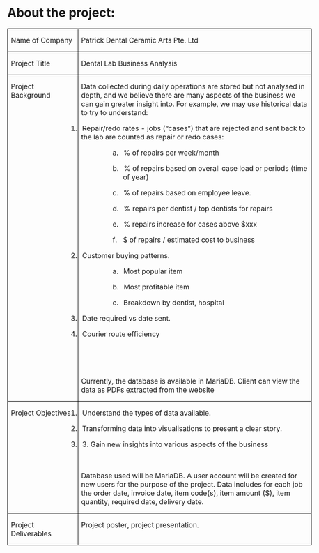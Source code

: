 # About the project:

<html>

<head>
<meta http-equiv=Content-Type content="text/html; charset=utf-8">
<meta name=Generator content="Microsoft Word 15 (filtered)">
<!--
 /* Font Definitions */
 @font-face
	{font-family:"Cambria Math";
	panose-1:2 4 5 3 5 4 6 3 2 4;}
@font-face
	{font-family:DengXian;
	panose-1:2 1 6 0 3 1 1 1 1 1;}
@font-face
	{font-family:Calibri;
	panose-1:2 15 5 2 2 2 4 3 2 4;}
@font-face
	{font-family:"\@DengXian";
	panose-1:2 1 6 0 3 1 1 1 1 1;}
 /* Style Definitions */
 p.MsoNormal, li.MsoNormal, div.MsoNormal
	{margin:0cm;
	font-size:12.0pt;
	font-family:"Calibri",sans-serif;}
p.MsoListParagraph, li.MsoListParagraph, div.MsoListParagraph
	{margin-top:0cm;
	margin-right:0cm;
	margin-bottom:0cm;
	margin-left:36.0pt;
	font-size:12.0pt;
	font-family:"Calibri",sans-serif;}
p.MsoListParagraphCxSpFirst, li.MsoListParagraphCxSpFirst, div.MsoListParagraphCxSpFirst
	{margin-top:0cm;
	margin-right:0cm;
	margin-bottom:0cm;
	margin-left:36.0pt;
	font-size:12.0pt;
	font-family:"Calibri",sans-serif;}
p.MsoListParagraphCxSpMiddle, li.MsoListParagraphCxSpMiddle, div.MsoListParagraphCxSpMiddle
	{margin-top:0cm;
	margin-right:0cm;
	margin-bottom:0cm;
	margin-left:36.0pt;
	font-size:12.0pt;
	font-family:"Calibri",sans-serif;}
p.MsoListParagraphCxSpLast, li.MsoListParagraphCxSpLast, div.MsoListParagraphCxSpLast
	{margin-top:0cm;
	margin-right:0cm;
	margin-bottom:0cm;
	margin-left:36.0pt;
	font-size:12.0pt;
	font-family:"Calibri",sans-serif;}
.MsoChpDefault
	{font-family:"Calibri",sans-serif;}
@page WordSection1
	{size:595.3pt 841.9pt;
	margin:72.0pt 72.0pt 72.0pt 72.0pt;}
div.WordSection1
	{page:WordSection1;}
 /* List Definitions */
 ol
	{margin-bottom:0cm;}
ul
	{margin-bottom:0cm;}
-->

</head>

<body lang=EN-SG style='word-wrap:break-word'>

<div class=WordSection1>

<table class=MsoTableGrid border=1 cellspacing=0 cellpadding=0 width=699
 style='width:524.0pt;border-collapse:collapse;border:none'>
 <tr>
  <td width=151 valign=top style='width:112.9pt;border:solid windowtext 1.0pt;
  padding:0cm 5.4pt 0cm 5.4pt'>
  <p class=MsoNormal><span lang=EN-GB>Name of Company</span></p>
  </td>
  <td width=548 valign=top style='width:411.1pt;border:solid windowtext 1.0pt;
  border-left:none;padding:0cm 5.4pt 0cm 5.4pt'>
  <p class=MsoNormal><span lang=EN-GB>Patrick Dental Ceramic Arts Pte. Ltd</span></p>
  </td>
 </tr>
 <tr>
  <td width=151 valign=top style='width:112.9pt;border:solid windowtext 1.0pt;
  border-top:none;padding:0cm 5.4pt 0cm 5.4pt'>
  <p class=MsoNormal><span lang=EN-GB>Project Title</span></p>
  </td>
  <td width=548 valign=top style='width:411.1pt;border-top:none;border-left:
  none;border-bottom:solid windowtext 1.0pt;border-right:solid windowtext 1.0pt;
  padding:0cm 5.4pt 0cm 5.4pt'>
  <p class=MsoNormal><span lang=EN-GB>Dental Lab Business Analysis</span></p>
  </td>
 </tr>
 <tr>
  <td width=151 valign=top style='width:112.9pt;border:solid windowtext 1.0pt;
  border-top:none;padding:0cm 5.4pt 0cm 5.4pt'>
  <p class=MsoNormal><span lang=EN-GB>Project Background</span></p>
  </td>
  <td width=548 valign=top style='width:411.1pt;border-top:none;border-left:
  none;border-bottom:solid windowtext 1.0pt;border-right:solid windowtext 1.0pt;
  padding:0cm 5.4pt 0cm 5.4pt'>
  <p class=MsoNormal><span lang=EN-GB>Data collected during daily operations
  are stored but not analysed in depth, and we believe there are many aspects
  of the business we can gain greater insight into. For example, we may use
  historical data to try to understand: </span></p>
  <p class=MsoListParagraphCxSpFirst style='text-indent:-18.0pt'><span
  lang=EN-GB>1.<span style='font:7.0pt "Times New Roman"'>&nbsp;&nbsp;&nbsp;&nbsp;
  </span></span><span dir=LTR></span><span lang=EN-GB>Repair/redo rates - jobs
  (“cases”) that are rejected and sent back to the lab are counted as repair or
  redo cases: </span></p>
  <p class=MsoListParagraphCxSpMiddle style='margin-left:72.0pt;text-indent:
  -18.0pt'><span lang=EN-GB>a.<span style='font:7.0pt "Times New Roman"'>&nbsp;&nbsp;&nbsp;&nbsp;
  </span></span><span dir=LTR></span><span lang=EN-GB>% of repairs per
  week/month </span></p>
  <p class=MsoListParagraphCxSpMiddle style='margin-left:72.0pt;text-indent:
  -18.0pt'><span lang=EN-GB>b.<span style='font:7.0pt "Times New Roman"'>&nbsp;&nbsp;&nbsp;&nbsp;
  </span></span><span dir=LTR></span><span lang=EN-GB>% of repairs based on
  overall case load or periods (time of year) </span></p>
  <p class=MsoListParagraphCxSpMiddle style='margin-left:72.0pt;text-indent:
  -18.0pt'><span lang=EN-GB>c.<span style='font:7.0pt "Times New Roman"'>&nbsp;&nbsp;&nbsp;&nbsp;
  </span></span><span dir=LTR></span><span lang=EN-GB>% of repairs based on
  employee leave. </span></p>
  <p class=MsoListParagraphCxSpMiddle style='margin-left:72.0pt;text-indent:
  -18.0pt'><span lang=EN-GB>d.<span style='font:7.0pt "Times New Roman"'>&nbsp;&nbsp;&nbsp;&nbsp;
  </span></span><span dir=LTR></span><span lang=EN-GB>% repairs per dentist / top
  dentists for repairs </span></p>
  <p class=MsoListParagraphCxSpMiddle style='margin-left:72.0pt;text-indent:
  -18.0pt'><span lang=EN-GB>e.<span style='font:7.0pt "Times New Roman"'>&nbsp;&nbsp;&nbsp;&nbsp;
  </span></span><span dir=LTR></span><span lang=EN-GB>% repairs increase for
  cases above $xxx </span></p>
  <p class=MsoListParagraphCxSpMiddle style='margin-left:72.0pt;text-indent:
  -18.0pt'><span lang=EN-GB>f.<span style='font:7.0pt "Times New Roman"'>&nbsp;&nbsp;&nbsp;&nbsp;&nbsp;
  </span></span><span dir=LTR></span><span lang=EN-GB>$ of repairs / estimated
  cost to business </span></p>
  <p class=MsoListParagraphCxSpMiddle style='text-indent:-18.0pt'><span
  lang=EN-GB>2.<span style='font:7.0pt "Times New Roman"'>&nbsp;&nbsp;&nbsp;&nbsp;
  </span></span><span dir=LTR></span><span lang=EN-GB>Customer buying patterns.
  </span></p>
  <p class=MsoListParagraphCxSpMiddle style='margin-left:72.0pt;text-indent:
  -18.0pt'><span lang=EN-GB>a.<span style='font:7.0pt "Times New Roman"'>&nbsp;&nbsp;&nbsp;&nbsp;
  </span></span><span dir=LTR></span><span lang=EN-GB>Most popular item </span></p>
  <p class=MsoListParagraphCxSpMiddle style='margin-left:72.0pt;text-indent:
  -18.0pt'><span lang=EN-GB>b.<span style='font:7.0pt "Times New Roman"'>&nbsp;&nbsp;&nbsp;&nbsp;
  </span></span><span dir=LTR></span><span lang=EN-GB>Most profitable item </span></p>
  <p class=MsoListParagraphCxSpMiddle style='margin-left:72.0pt;text-indent:
  -18.0pt'><span lang=EN-GB>c.<span style='font:7.0pt "Times New Roman"'>&nbsp;&nbsp;&nbsp;&nbsp;
  </span></span><span dir=LTR></span><span lang=EN-GB>Breakdown by dentist,
  hospital </span></p>
  <p class=MsoListParagraphCxSpMiddle style='text-indent:-18.0pt'><span
  lang=EN-GB>3.<span style='font:7.0pt "Times New Roman"'>&nbsp;&nbsp;&nbsp;&nbsp;
  </span></span><span dir=LTR></span><span lang=EN-GB>Date required vs date sent.
  </span></p>
  <p class=MsoListParagraphCxSpLast style='text-indent:-18.0pt'><span
  lang=EN-GB>4.<span style='font:7.0pt "Times New Roman"'>&nbsp;&nbsp;&nbsp;&nbsp;
  </span></span><span dir=LTR></span><span lang=EN-GB>Courier route efficiency </span></p>
  <p class=MsoNormal><span lang=EN-GB>&nbsp;</span></p>
  <p class=MsoNormal><span lang=EN-GB>&nbsp;</span></p>
  <p class=MsoNormal><span lang=EN-GB>Currently, the database is available in
  MariaDB. Client can view the data as PDFs extracted from the website</span></p>
  </td>
 </tr>
 <tr>
  <td width=151 valign=top style='width:112.9pt;border:solid windowtext 1.0pt;
  border-top:none;padding:0cm 5.4pt 0cm 5.4pt'>
  <p class=MsoNormal><span lang=EN-GB>Project Objectives</span></p>
  </td>
  <td width=548 valign=top style='width:411.1pt;border-top:none;border-left:
  none;border-bottom:solid windowtext 1.0pt;border-right:solid windowtext 1.0pt;
  padding:0cm 5.4pt 0cm 5.4pt'>
  <p class=MsoListParagraphCxSpFirst style='text-indent:-18.0pt'><span
  lang=EN-GB>1.<span style='font:7.0pt "Times New Roman"'>&nbsp;&nbsp;&nbsp;&nbsp;
  </span></span><span dir=LTR></span><span lang=EN-GB>Understand the types of
  data available. </span></p>
  <p class=MsoListParagraphCxSpMiddle style='text-indent:-18.0pt'><span
  lang=EN-GB>2.<span style='font:7.0pt "Times New Roman"'>&nbsp;&nbsp;&nbsp;&nbsp;
  </span></span><span dir=LTR></span><span lang=EN-GB>Transforming data into
  visualisations to present a clear story. </span></p>
  <p class=MsoListParagraphCxSpLast style='text-indent:-18.0pt'><span
  lang=EN-GB>3.<span style='font:7.0pt "Times New Roman"'>&nbsp;&nbsp;&nbsp;&nbsp;
  </span></span><span dir=LTR></span><span lang=EN-GB>3. Gain new insights into
  various aspects of the business </span></p>
  <p class=MsoNormal><span lang=EN-GB>&nbsp;</span></p>
  <p class=MsoNormal><span lang=EN-GB>Database used will be MariaDB. A user
  account will be created for new users for the purpose of the project. Data
  includes for each job the order date, invoice date, item code(s), item amount
  ($), item quantity, required date, delivery date.</span></p>
  </td>
 </tr>
 <tr>
  <td width=151 valign=top style='width:112.9pt;border:solid windowtext 1.0pt;
  border-top:none;padding:0cm 5.4pt 0cm 5.4pt'>
  <p class=MsoNormal><span lang=EN-GB>Project Deliverables</span></p>
  </td>
  <td width=548 valign=top style='width:411.1pt;border-top:none;border-left:
  none;border-bottom:solid windowtext 1.0pt;border-right:solid windowtext 1.0pt;
  padding:0cm 5.4pt 0cm 5.4pt'>
  <p class=MsoNormal><span lang=EN-GB>Project poster, project presentation.</span></p>
  </td>
 </tr>
</table>

<p class=MsoNormal><span lang=EN-GB>&nbsp;</span></p>

</div>

</body>

</html>
